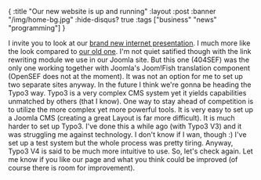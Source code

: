 {
  :title "Our new website is up and running"
  :layout :post
  :banner "/img/home-bg.jpg"
  :hide-disqus? true
  :tags ["business" "news" "programming"]
}

I invite you to look at our [brand new internet presentation](http://www.agynamix.de). I much more like the look compared to [our old one](http://www.agynamix.de/cms/). I'm not quiet satified though with the link rewriting module we use in our Joomla site. But this one (404SEF) was the only one working together with Joomla's Joom!Fish translation component (OpenSEF does not at the moment). It was not an option for me to set up two separate sites anyway. In the future I think we're gonna be heading the Typo3 way. Typo3 is a very complex CMS system yet it yields capabilities unmatched by others (that I know). One way to stay ahead of competition is to utilize the more complex yet more powerful tools. It is very easy to set up a Joomla CMS (creating a great Layout is far more difficult). It is much harder to set up Typo3. I've done this a while ago (with Typo3 V3) and it was struggling me against technology. I don't know if I wan, though :) I've set up a test system but the whole process was pretty tiring. Anyway, Typo3 V4 is said to be much more intuitive to use. So, let's check again. Let me know if you like our page and what you think could be improved (of course there is room for improvement).
